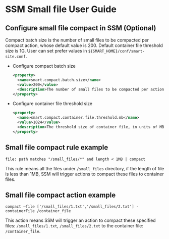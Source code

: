 # SSM Small file User Guide

## Configure small file compact in SSM (Optional)

Compact batch size is the number of small files to be compacted per compact action, whose default value is 200.
Default container file threshold size is 1G. User can set prefer values in `${SMART_HOME}/conf/smart-site.conf`.

* Configure compact batch size
  ```xml
  <property>
    <name>smart.compact.batch.size</name>
    <value>200</value>
    <description>The number of small files to be compacted per action.</description>
  </property>

* Configure container file threshold size
  ```xml
  <property>
    <name>smart.compact.container.file.threshold.mb</name>
    <value>1024</value>
    <description>The threshold size of container file, in units of MB.</description>
  </property>

## Small file compact rule example

```
file: path matches "/small_files/*" and length < 1MB | compact
```

This rule means all the files under `/small_files` directory, if the length of file is less than 1MB,
SSM will trigger actions to compact these files to container files.

## Small file compact action example

```
compact –file ['/small_files/1.txt','/small_files/2.txt'] -containerFile /container_file
```

This action means SSM will trigger an action to compact these specified files: `/small_files/1.txt`,
`/small_files/2.txt` to the container file: `/container_file`.
